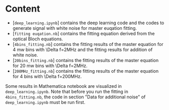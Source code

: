 # Content

- [`deep_learning.ipynb`] contains the deep learning code and the codes to generate signal with white noise for master euqation fitting.
- [`fitting euqation.nb`] contains the fitting equation derived from the optical Bloch equations.
- [`4bins_fitting.nb`] contains the fitting results of the master equation for 4 mw bins with \Delta f=2MHz and the fitting results for addition of white noise.
- [`20bins_fitting.nb`] contains the fitting results of the master equation for 20 mw bins with \Delta f=2MHz.
- [`200MHz_fitting.nb`] contains the fitting results of the master equation for 4 bins with \Delta f=200MHz.

Some results in Mathematica notebook are visualized in `deep_learning.ipynb`.
Note that before you run the fitting in `4bins_fitting.nb`, the code in section "Data for additional noise" of `deep_learning.ipynb` must be run first.
